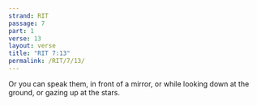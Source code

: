 ```yaml
---
strand: RIT
passage: 7
part: 1
verse: 13
layout: verse
title: "RIT 7:13"
permalink: /RIT/7/13/
---
```

Or you can speak them, in front of a mirror, or while looking down at the ground, or gazing up at the stars.

